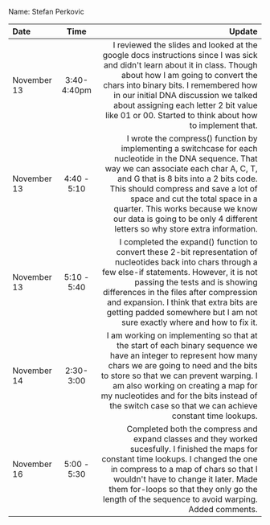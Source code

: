 Name: Stefan Perkovic

| Date        |    Time     |                                                                                                                                                                                                                                                                                                                                                                                     Update |
|:------------|:-----------:|-------------------------------------------------------------------------------------------------------------------------------------------------------------------------------------------------------------------------------------------------------------------------------------------------------------------------------------------------------------------------------------------:|
| November 13 | 3:40-4:40pm |                                     I reviewed the slides and looked at the google docs instructions since I was sick and didn't learn about it in class. Though about how I am going to convert the chars into binary bits. I remembered how in our initial DNA discussion we talked about assigning each letter 2 bit value like 01 or 00. Started to think about how to implement that. |
| November 13 | 4:40 - 5:10 | I wrote the compress() function by implementing a switchcase for each nucleotide in the DNA sequence. That way we can associate each char A, C, T, and G that is 8 bits into a 2 bits code. This should compress and save a lot of space and cut the total space in a quarter. This works because we know our data is going to be only 4 different letters so why store extra information. |
| November 13 | 5:10 - 5:40 |                             I completed the expand() function to convert these 2-bit representation of nucleotides back into chars through a few else-if statements. However, it is not passing the tests and is showing differences in the files after compression and expansion. I think that extra bits are getting padded somewhere but I am not sure exactly where and how to fix it. |
| November 14 |  2:30-3:00  |                                       I am working on implementing so that at the start of each binary sequence we have an integer to represent how many chars we are going to need and the bits to store so that we can prevent warping. I am also working on creating a map for my nucleotides and for the bits instead of the switch case so that we can achieve constant time lookups. |
| November 16 | 5:00 - 5:30 |                                                                Completed both the compress and expand classes and they worked sucesfully. I finished the maps for constant time lookups. I changed the one in compress to a map of chars so that I wouldn't have to change it later. Made them for-loops so that they only go the length of the sequence to avoid warping. Added comments. |

